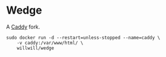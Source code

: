 # Wedge

A [Caddy](https://github.com/WedgeServer/wedge) fork.

```
sudo docker run -d --restart=unless-stopped --name=caddy \
	-v caddy:/var/www/html/ \
	willwill/wedge
```
